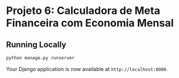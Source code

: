 
# Projeto 6: Calculadora de Meta Financeira com Economia Mensal



## Running Locally

```bash
python manage.py runserver
```

Your Django application is now available at `http://localhost:8000`.

